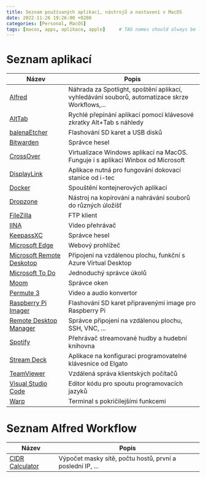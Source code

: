 ```yaml
---
title: Seznam používaných aplikací, nástrojů a nastavení v MacOS
date: 2022-11-26 19:26:00 +0200
categories: [Personal, MacOS]
tags: [macos, apps, aplikace, apple]     # TAG names should always be lowercase
---
```


# Seznam aplikací
|Název  |Popis  |
|-------|-------|
|[Alfred](https://www.alfredapp.com/)| Náhrada za Spotlight, spoštění aplikací, vyhledávání souborů, automatizace skrze Workflows,... |
|[AltTab](https://alt-tab-macos.netlify.app/)| Rychlé přepínání aplikací pomocí klávesové zkratky Alt+Tab s náhledy|
|[balenaEtcher](https://www.balena.io/etcher/)| Flashování SD karet a USB disků|
|[Bitwarden](https://bitwarden.com/)| Správce hesel|
|[CrossOver](https://www.codeweavers.com/crossover)|Virtualizace Windows aplikací na MacOS. Funguje i s aplikací Winbox od Microsoft|
|[DisplayLink](https://www.synaptics.com/products/displaylink-graphics/downloads/macos)|Aplikace nutná pro fungování dokovací stanice od i-tec|
|[Docker](https://www.docker.com/)| Spouštění kontejnerových aplikací|
|[Dropzone](https://aptonic.com/)| Nástroj na kopírování a nahrávání souborů do různých úložišť|
|[FileZilla](https://filezilla-project.org/)| FTP klient|
|[IINA](https://iina.io/)| Video přehrávač|
|[KeepassXC](https://keepassxc.org/)| Správce hesel|
|[Microsoft Edge](https://www.microsoft.com/cs-cz/edge/)| Webový prohlížeč|
|[Microsoft Remote Deskotop](https://apps.apple.com/us/app/microsoft-remote-desktop/)| Připojení na vzdálenou plochu, funkční s Azure Virtual Desktop|
|[Microsoft To Do](https://todo.microsoft.com/tasks/)| Jednoduchý správce úkolů|
|[Moom](https://apps.apple.com/us/app/moom/id419330170?mt=12)| Správce oken|
|[Permute 3](https://software.charliemonroe.net/permute/)| Video a audio konvertor|
|[Raspberry Pi Imager](https://www.raspberrypi.com/software/)| Flashování SD karet připravenými image pro Raspberry Pi|
|[Remote Desktop Manager](https://devolutions.net/remote-desktop-manager/)| Správce připojení na vzdálenou plochu, SSH, VNC, ...|
|[Spotify](https://www.spotify.com/us/download/android/)| Přehrávač streamované hudby a hudební knihovna|
|[Stream Deck](https://www.elgato.com/en/stream-deck)| Aplikace na konfiguraci programovatelné klávesnice od Elgato|
|[TeamViewer](https://www.teamviewer.com)| Vzdálená správa klientských počítačů|
|[Visual Studio Code](https://code.visualstudio.com/)| Editor kódu pro spoutu programovacích jazyků|
|[Warp](https://www.warp.dev/)| Terminal s pokričilejšími funkcemi|


# Seznam Alfred Workflow
|Název  |Popis  |
|-------|-------|
|[CIDR Calculator](https://gilbertsanchez.com/cidr-calculator-for-alfred/)| Výpočet masky sítě, počtu hostů, první a poslední IP, ...|



